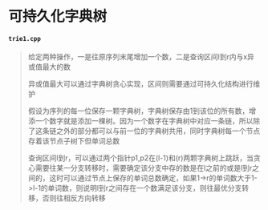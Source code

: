 # 可持久化字典树

#### `trie1.cpp`

> 给定两种操作，一是往原序列末尾增加一个数，二是查询区间l到r内与x异或值最大的数
>
> 异或值最大可以通过字典树贪心实现，区间则需要通过可持久化结构进行维护
>
> 假设为序列的每一位保存一颗字典树，字典树保存由1到该位的所有数，增添一个数字就是添加一棵树。因为一个数字在字典树中对应一条链，所以除了这条链之外的部分都可以与前一位的字典树共用，同时字典树每一个节点存着该节点子树下但单词总数
>
> 查询区间l到r，可以通过两个指针p1,p2在(l-1)和(r)两颗字典树上跳跃，当贪心需要往某一分支转移时，需要确定该分支中存的数是在l之前的或是l到r之间的，这时可以通过节点上保存的单词总数确定，如果1->r的单词数大于1->l-1的单词数，则说明l到r之间存在一个数满足该分支，则往最优分支转移，否则往相反方向转移

